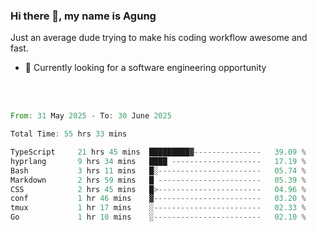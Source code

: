 ### Hi there 👋, my name is Agung
Just an average dude trying to make his coding workflow awesome and fast.

<!--
**agungfir98/agungfir98** is a ✨ _special_ ✨ repository because its `README.md` (this file) appears on your GitHub profile.
-->

- 🔭 Currently looking for a software engineering opportunity
<br/>
<br/>
<!--START_SECTION:waka-->

```rust
From: 31 May 2025 - To: 30 June 2025

Total Time: 55 hrs 33 mins

TypeScript     21 hrs 45 mins  █████████▓---------------   39.09 %
hyprlang       9 hrs 34 mins   ████ --------------------   17.19 %
Bash           3 hrs 11 mins   █░-----------------------   05.74 %
Markdown       2 hrs 59 mins   █ -----------------------   05.39 %
CSS            2 hrs 45 mins   █>-----------------------   04.96 %
conf           1 hr 46 mins    ▓------------------------   03.20 %
tmux           1 hr 17 mins    ░------------------------   02.33 %
Go             1 hr 10 mins    ░------------------------   02.10 %
```

<!--END_SECTION:waka-->
